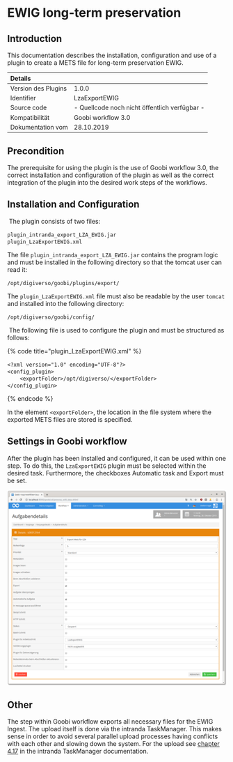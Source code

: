 # EWIG long-term preservation

## Introduction

This documentation describes the installation, configuration and use of a plugin to create a METS file for long-term preservation EWIG. ​

| Details |  |
| :--- | :--- |
| Version des Plugins | 1.0.0 |
| Identifier | LzaExportEWIG |
| Source code | - Quellcode noch nicht öffentlich verfügbar - |
| Kompatibilität | Goobi workflow 3.0 |
| Dokumentation vom | 28.10.2019 |

## ​Precondition

​The prerequisite for using the plugin is the use of Goobi workflow 3.0, the correct installation and configuration of the plugin as well as the correct integration of the plugin into the desired work steps of the workflows. ​ ​

## Installation and Configuration

​ The plugin consists of two files:​

```text
plugin_intranda_export_LZA_EWIG.jar
plugin_LzaExportEWIG.xml
```

​The file `plugin_intranda_export_LZA_EWIG.jar` contains the program logic and must be installed in the following directory so that the tomcat user can read it:

```markup
/opt/digiverso/goobi/plugins/export/
```

The `plugin_LzaExportEWIG.xml` file must also be readable by the user `tomcat` and installed into the following directory:

```markup
/opt/digiverso/goobi/config/
```

​ The following file is used to configure the plugin and must be structured as follows:

{% code title="plugin\_LzaExportEWIG.xml" %}
```markup
<?xml version="1.0" encoding="UTF-8"?>
<config_plugin>
    <exportFolder>/opt/digiverso/</exportFolder>
</config_plugin>
```
{% endcode %}

​In the  element `<exportFolder>`, the location in the file system where the exported METS files are stored is specified.

## Settings in Goobi workflow

​After the plugin has been installed and configured, it can be used within one step. To do this, the `LzaExportEWIG` plugin must be selected within the desired task. Furthermore, the checkboxes Automatic task and Export must be set.

![](../.gitbook/assets/lzaexportewig.png)

## Other

The step within Goobi workflow exports all necessary files for the EWIG Ingest. The upload itself is done via the intranda TaskManager. This makes sense in order to avoid several parallel upload processes having conflicts with each other and slowing down the system. For the upload see [chapter 4.17](https://docs.intranda.com/intranda-taskmanager-de/4/4.17-upload-von-dateien-in-das-ewig-langzeitarchiv) in the intranda TaskManager documentation.

